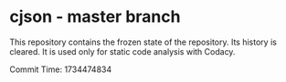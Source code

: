 # cjson - master branch

This repository contains the frozen state of the repository.
Its history is cleared. It is used only for static code
analysis with Codacy.

Commit Time: 1734474834